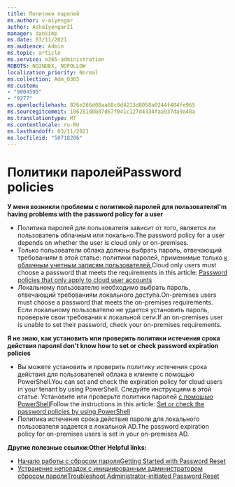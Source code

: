 ```yaml
---
title: Политики паролей
ms.author: v-aiyengar
author: AshaIyengar21
manager: dansimp
ms.date: 03/11/2021
ms.audience: Admin
ms.topic: article
ms.service: o365-administration
ROBOTS: NOINDEX, NOFOLLOW
localization_priority: Normal
ms.collection: Adm_O365
ms.custom:
- "9004595"
- "9277"
ms.openlocfilehash: 826e266d08aa68c0d4213d8058a0244f404fe965
ms.sourcegitcommit: 186281d0b87d67f041c127d4334faa937da9a48a
ms.translationtype: MT
ms.contentlocale: ru-RU
ms.lasthandoff: 03/11/2021
ms.locfileid: "50718206"
---
```

# <a name="password-policies"></a><span data-ttu-id="14856-102">Политики паролей</span><span class="sxs-lookup"><span data-stu-id="14856-102">Password policies</span></span>

<span data-ttu-id="14856-103">**У меня возникли проблемы с политикой паролей для пользователя**</span><span class="sxs-lookup"><span data-stu-id="14856-103">**I'm having problems with the password policy for a user**</span></span>

- <span data-ttu-id="14856-104">Политика паролей для пользователя зависит от того, является ли пользователь облачным или локально.</span><span class="sxs-lookup"><span data-stu-id="14856-104">The password policy for a user depends on whether the user is cloud only or on-premises.</span></span>
- <span data-ttu-id="14856-105">Только пользователи облака должны выбрать пароль, отвечающий требованиям в этой статье: политики паролей, применимые только [к облачным учетным записям пользователей.](https://docs.microsoft.com/azure/active-directory/authentication/concept-sspr-policy?WT.mc_id=Portal-Microsoft_Azure_Support#password-policies-that-only-apply-to-cloud-user-accounts)</span><span class="sxs-lookup"><span data-stu-id="14856-105">Cloud only users must choose a password that meets the requirements in this article: [Password policies that only apply to cloud user accounts](https://docs.microsoft.com/azure/active-directory/authentication/concept-sspr-policy?WT.mc_id=Portal-Microsoft_Azure_Support#password-policies-that-only-apply-to-cloud-user-accounts)</span></span>
- <span data-ttu-id="14856-106">Локальному пользователю необходимо выбрать пароль, отвечающий требованиям локального доступа.</span><span class="sxs-lookup"><span data-stu-id="14856-106">On-premises users must choose a password that meets the on-premises requirements.</span></span> <span data-ttu-id="14856-107">Если локальному пользователю не удается установить пароль, проверьте свои требования к локальной сети.</span><span class="sxs-lookup"><span data-stu-id="14856-107">If an on-premises user is unable to set their password, check your on-premises requirements.</span></span>

<span data-ttu-id="14856-108">**Я не знаю, как установить или проверить политики истечения срока действия пароля**</span><span class="sxs-lookup"><span data-stu-id="14856-108">**I don't know how to set or check password expiration policies**</span></span>

- <span data-ttu-id="14856-109">Вы можете установить и проверить политику истечения срока действия для пользователей облака в клиенте с помощью PowerShell.</span><span class="sxs-lookup"><span data-stu-id="14856-109">You can set and check the expiration policy for cloud users in your tenant by using PowerShell.</span></span> <span data-ttu-id="14856-110">Следуйте инструкциям в этой статье: Установите или проверьте политики паролей [с помощью PowerShell](https://docs.microsoft.com/azure/active-directory/authentication/concept-sspr-policy?WT.mc_id=Portal-Microsoft_Azure_Support#set-or-check-the-password-policies-by-using-powershell)</span><span class="sxs-lookup"><span data-stu-id="14856-110">Follow the instructions in this article: [Set or check the password policies by using PowerShell](https://docs.microsoft.com/azure/active-directory/authentication/concept-sspr-policy?WT.mc_id=Portal-Microsoft_Azure_Support#set-or-check-the-password-policies-by-using-powershell)</span></span>
- <span data-ttu-id="14856-111">Политика истечения срока действия пароля для локального пользователя задается в локальной AD.</span><span class="sxs-lookup"><span data-stu-id="14856-111">The password expiration policy for on-premises users is set in your on-premises AD.</span></span>

<span data-ttu-id="14856-112">**Другие полезные ссылки:**</span><span class="sxs-lookup"><span data-stu-id="14856-112">**Other Helpful links:**</span></span>
- [<span data-ttu-id="14856-113">Начало работы с сбросом пароля</span><span class="sxs-lookup"><span data-stu-id="14856-113">Getting Started with Password Reset</span></span>](https://docs.microsoft.com/azure/active-directory/authentication/concept-sspr-policy?WT.mc_id=Portal-Microsoft_Azure_Support#set-or-check-the-password-policies-by-using-powershell)
- [<span data-ttu-id="14856-114">Устранение неполадок с инициированным администратором сбросом пароля</span><span class="sxs-lookup"><span data-stu-id="14856-114">Troubleshoot Administrator-initiated Password Reset</span></span>](https://docs.microsoft.com/azure/active-directory/active-directory-passwords-troubleshoot?WT.mc_id=Portal-Microsoft_Azure_Support#troubleshoot-the-password-reset-portal)
